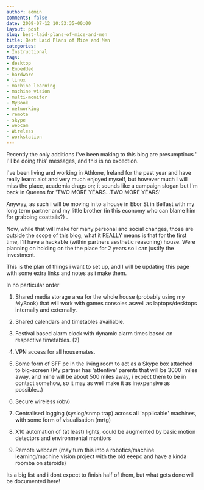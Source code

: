```yaml
---
author: admin
comments: false
date: 2009-07-12 10:53:35+00:00
layout: post
slug: best-laid-plans-of-mice-and-men
title: Best Laid Plans of Mice and Men
categories:
- Instructional
tags:
- desktop
- Embedded
- hardware
- linux
- machine learning
- machine vision
- multi-monitor
- MyBook
- networking
- remote
- skype
- webcam
- Wireless
- workstation
---
```


Recently the only additions I've been making to this blog are presumptious '
I'll be doing this' messages, and this is no excection.

I've been living and working in Athlone, Ireland for the past year and have really learnt alot and very much enjoyed myself, but however much I will miss the place, academia drags on; it sounds like a campaign slogan but I'm back in Queens for 'TWO MORE YEARS...TWO MORE YEARS'

Anyway, as such i will be moving in to a house in Ebor St in Belfast with my long term partner and my little brother (in this economy who can blame him for grabbing coattails?) .

Now, while that will make for many personal and social changes, those are outside the scope of this blog; what it REALLY means is that for the first time, I'll have a hackable (within partners aesthetic reasoning) house. Were planning on holding on the the place for 2 years so i can justify the investment.

This is the plan of things i want to set up, and I will be updating this page with some extra links and notes as i make them.

In no particular order

	
  1. Shared media storage area for the whole house (probably using my MyBook) that will work with games consoles aswell as laptops/desktops internally and externally.

	
  2. Shared calendars and timetables availiable.

	
  3. Festival based alarm clock with dynamic alarm times based on respective timetables. (2)

	
  4. VPN access for all housemates.

	
  5. Some form of SFF pc in the living room to act as a Skype box attached to big-screen (My partner has 'attentive' parents that will be 3000  miles away, and mine will be about 500 miles away, i expect them to be in contact somehow, so it may as well make it as inexpensive as possible...)

	
  6. Secure wireless (obv)

	
  7. Centralised logging (syslog/snmp trap) across all 'applicable' machines, with some form of visualisation (mrtg)

	
  8. X10 automation of (at least) lights, could be augmented by basic motion detectors and environmental montiors

	
  9. Remote webcam (may turn this into a robotics/machine learning/machine vision project with the old eeepc and have a kinda roomba on steroids)

Its a big list and i dont expect to finish half of them, but what gets done will be documented here!
